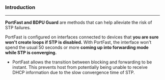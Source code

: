 ### Introduction
---
**PortFast and BDPU Guard** are methods that can help alleviate the risk of STP failures. 

PortFast is configured on interfaces connected to devices that **you are sure won't create loops if STP is disabled.** With PortFast, the interface won't spend the usual 50 seconds or more **coming up into forwarding mode while STP is converging.**
- PortFast allows the transition between blocking and forwarding to be instant. This prevents host from potentially being unable to receive DHCP information due to the slow convergence time of STP.